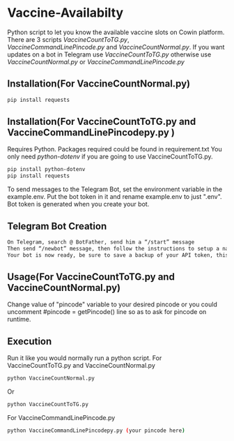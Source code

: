 # Vaccine-Availabilty
Python script to let you know the available vaccine slots on Cowin platform.
There are 3 scripts *VaccineCountToTG.py*, *VaccineCommandLinePincode.py* and *VaccineCountNormal.py*. 
If you want updates on a bot in Telegram use *VaccineCountToTG.py* otherwise use *VaccineCountNormal.py* or *VaccineCommandLinePincode.py*

## Installation(For VaccineCountNormal.py)
```bash
pip install requests
```
## Installation(For VaccineCountToTG.py and VaccineCommandLinePincodepy.py )

Requires Python.
Packages required could be found in requirement.txt
You only need *python-dotenv* if you are going to use VaccineCountToTG.py.

```bash
pip install python-dotenv
pip install requests
```
To send messages to the Telegram Bot, set the environment variable in the example.env. Put the bot token in it and rename example.env to just ".env".
Bot token is generated when you create your bot.

## Telegram Bot Creation
```bash
On Telegram, search @ BotFather, send him a “/start” message
Then send “/newbot” message, then follow the instructions to setup a name and a username
Your bot is now ready, be sure to save a backup of your API token, this API token is your bot_token
```
## Usage(For VaccineCountToTG.py and VaccineCountNormal.py)

Change value of "pincode" variable to your desired pincode or you could uncomment #pincode = getPincode() line so as to ask for pincode on runtime.

## Execution
Run it like you would normally run a python script.
For VaccineCountToTG.py and VaccineCountNormal.py
```bash
python VaccineCountNormal.py
```
Or
```bash
python VaccineCountToTG.py
```

For VaccineCommandLinePincode.py

```bash
python VaccineCommandLinePincodepy.py (your pincode here)
```
